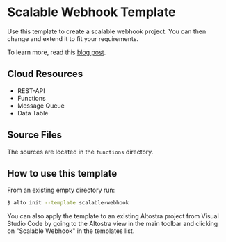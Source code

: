 # Scalable Webhook Template

Use this template to create a scalable webhook project.
You can then change and extend it to fit your requirements.

To learn more, read this [blog post](https://www.altostra.com/blog/scalable-webhook).

## Cloud Resources
* REST-API
* Functions
* Message Queue
* Data Table

## Source Files
The sources are located in the `functions` directory.

## How to use this template
From an existing empty directory run:
```sh
$ alto init --template scalable-webhook
```

You can also apply the template to an existing Altostra project from Visual Studio Code by going to the Altostra view in the main toolbar and clicking on "Scalable Webhook" in the templates list.
